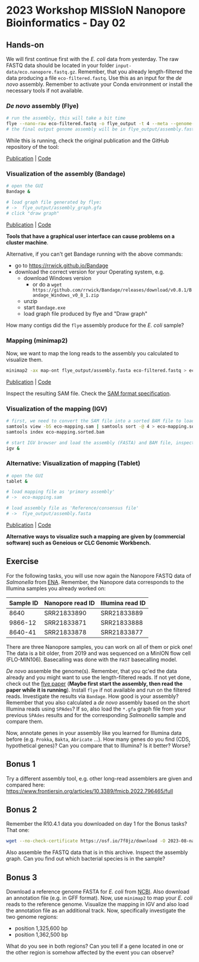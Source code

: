 # 2023 Workshop MISSIoN Nanopore Bioinformatics - Day 02

## Hands-on

We will first continue first with the _E. coli_ data from yesterday. The raw FASTQ data should be located in your folder `input-data/eco.nanopore.fastq.gz`. Remember, that you already length-filtered the data producing a file `eco-filtered.fastq`. Use this as an input for the _de novo_ assembly. Remember to activate your Conda environment or install the necessary tools if not available.

### _De novo_ assembly (Flye)

```bash
# run the assembly, this will take a bit time
flye --nano-raw eco-filtered.fastq -o flye_output -t 4 --meta --genome-size 5M
# the final output genome assembly will be in flye_output/assembly.fasta
```

While this is running, check the original publication and the GitHub repository of the tool:

[Publication](https://doi.org/10.1038/s41587-019-0072-8) | [Code](https://github.com/fenderglass/Flye)

### Visualization of the assembly (Bandage)
```bash
# open the GUI
Bandage &

# load graph file generated by flye:
# ->  flye_output/assembly_graph.gfa
# click "draw graph"
```
[Publication](http://bioinformatics.oxfordjournals.org/content/31/20/3350) | [Code](https://rrwick.github.io/Bandage/)

__Tools that have a graphical user interface can cause problems on a cluster machine__.

Alternative, if you can't get Bandage running with the above commands:
* go to https://rrwick.github.io/Bandage
* download the correct version for your Operating system, e.g.
    * download Windows version
        * or do a `wget https://github.com/rrwick/Bandage/releases/download/v0.8.1/Bandage_Windows_v0_8_1.zip`
    * unzip 
    * start `Bandage.exe` 
    * load graph file produced by flye and "Draw graph"

How many contigs did the `flye` assembly produce for the _E. coli_ sample? 

### Mapping (minimap2)

Now, we want to map the long reads to the assembly you calculated to visualize them.

```bash
minimap2 -ax map-ont flye_output/assembly.fasta eco-filtered.fastq > eco-mapping.sam
```
[Publication](https://doi.org/10.1093/bioinformatics/bty191) | [Code](https://github.com/lh3/minimap2)

Inspect the resulting SAM file. Check the [SAM format specification](https://samtools.github.io/hts-specs/SAMv1.pdf).

### Visualization of the mapping (IGV)

```bash
# first, we need to convert the SAM file into a sorted BAM file to load it subsequently in IGV
samtools view -bS eco-mapping.sam | samtools sort -@ 4 > eco-mapping.sorted.bam  
samtools index eco-mapping.sorted.bam

# start IGV browser and load the assembly (FASTA) and BAM file, inspect the output
igv &
```

### Alternative: Visualization of mapping (Tablet)

```bash
# open the GUI
tablet &

# load mapping file as 'primary assembly'
# ->  eco-mapping.sam

# load assembly file as 'Reference/consensus file'
# ->  flye_output/assembly.fasta
```
[Publication](http://dx.doi.org/10.1093/bib/bbs012) | [Code](https://ics.hutton.ac.uk/tablet/)

__Alternative ways to visualize such a mapping are given by (commercial software) such as Geneious or CLC Genomic Workbench.__


## Exercise

For the following tasks, you will use now again the Nanopore FASTQ data of _Salmonella_ from [ENA](https://www.ebi.ac.uk/ena/browser/view/PRJNA887350). Remember, the Nanopore data corresponds to the Illumina samples you already worked on:

| Sample ID | Nanopore read ID | Illumina read ID |
| -- | -- |  -- |
| 8640 | SRR21833890 | SRR21833889 |
| 9866-12 | SRR21833871 | SRR21833888 |
| 8640-41 | SRR21833878 | SRR21833877 |

There are three Nanopore samples, you can work on all of them or pick one! The data is a bit older, from 2019 and was sequenced on a MinION flow cell (FLO-MIN106). Basecalling was done with the `FAST` basecalling model. 

_De novo_ assemble the genome(s). Remember, that you qc'ed the data already and you might want to use the length-filtered reads. If not yet done, check out the [flye paper](https://www.nature.com/articles/s41587-019-0072-8) (**Maybe first start the assembly, then read the paper while it is running**). Install `flye` if not available and run on the filtered reads. Investigate the results via `Bandage`. How good is your assembly? Remember that you also calculated a _de novo_ assembly based on the short Illumina reads using `SPAdes`? If so, also load the `*.gfa` graph file from your previous `SPAdes` results and for the corresponding _Salmonella_ sample and compare them. 

Now, annotate genes in your assembly like you learned for Illumina data before (e.g. `Prokka`, `Bakta`, `Abricate` ...). How many genes do you find (CDS, hypothetical genes)? Can you compare that to Illumina? Is it better? Worse?

## Bonus 1

Try a different assembly tool, e.g. other long-read assemblers are given and compared here: https://www.frontiersin.org/articles/10.3389/fmicb.2022.796465/full

## Bonus 2

Remember the R10.4.1 data you downloaded on day 1 for the Bonus tasks? That one:

```sh
wget --no-check-certificate https://osf.io/7f8jz/download -O 2023-08-nanopore-workshop-example-bacteria.zip
```

Also assemble the FASTQ data that is in this archive. Inspect the assembly graph. Can you find out which bacterial species is in the sample? 

## Bonus 3

Download a reference genome FASTA for _E. coli_ from [NCBI](https://www.ncbi.nlm.nih.gov/genome/?term=txid562[orgn]&shouldredirect=false). Also download an annotation file (e.g. in GFF format). Now, use `minimap2` to map your _E. coli_ reads to the reference genome. Visualize the mapping in IGV and also load the annotation file as an additional track. Now, specifically investigate the two genome regions:

* position 1,325,600 bp
* position 1,362,500 bp

What do you see in both regions? Can you tell if a gene located in one or the other region is somehow affected by the event you can observe?

